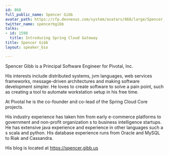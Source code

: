 ```yaml
---
id: 868
full_public_name: Spencer Gibb
avatar_path: https://cfp.devnexus.com/system/avatars/868/large/Spencer_Gibb_Headshot_-_Square_-_Hi_Res.jpg?1510856281
twitter_name: spencerbgibb
talks:
- id: 1598
  title: Introducing Spring Cloud Gateway
title: Spencer Gibb
layout: speaker_bio

---
```

Spencer Gibb is a Principal Software Engineer for Pivotal, Inc.

His interests include distributed systems, jvm languages, web services frameworks, message-driven architectures
 and making software development simpler.  He loves to create software to solve a pain point, such as creating 
a tool to automate workstation setup in his free time.

At Pivotal he is the co-founder and co-lead of the Spring Cloud Core projects.

His industry experience has taken him from early e-commerce platforms to government and non-profit organization
s to business intelligence startups.  He has extensive java experience and experience in other languages such a
s scala and python.  His database experience runs from Oracle and MySQL to Riak and Cassandra.

His blog is located at https://spencer.gibb.us
